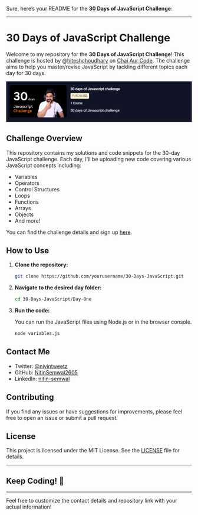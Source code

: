 Sure, here’s your README for the **30 Days of JavaScript Challenge**:

---

# 30 Days of JavaScript Challenge

Welcome to my repository for the **30 Days of JavaScript Challenge**! This challenge is hosted by @[hiteshchoudhary](https://github.com/hiteshchoudhary) on [Chai Aur Code](https://www.youtube.com/@chaiaurcode). The challenge aims to help you master/revise JavaScript by tackling different topics each day for 30 days.

![image](1.png)

## Challenge Overview

This repository contains my solutions and code snippets for the 30-day JavaScript challenge. Each day, I'll be uploading new code covering various JavaScript concepts including:

- Variables
- Operators
- Control Structures
- Loops
- Functions
- Arrays
- Objects
- And more!

You can find the challenge details and sign up [here](https://courses.chaicode.com/learn/batch/30-days-of-Javascript-challenge).

## How to Use

1. **Clone the repository:**

   ```bash
   git clone https://github.com/yourusername/30-Days-JavaScript.git
   ```

2. **Navigate to the desired day folder:**

   ```bash
   cd 30-Days-JavaScript/Day-One
   ```

3. **Run the code:**

   You can run the JavaScript files using Node.js or in the browser console.

   ```bash
   node variables.js
   ```

## Contact Me

- Twitter: [@niyintweetz](https://x.com/nitintweetz)
- GitHub: [NitinSemwal2605](https://github.com/NitinSemwal2605)
- LinkedIn: [nitin-semwal](https://www.linkedin.com/in/nitin-semwal/)

## Contributing

If you find any issues or have suggestions for improvements, please feel free to open an issue or submit a pull request.

## License

This project is licensed under the MIT License. See the [LICENSE](LICENSE) file for details.

---

## Keep Coding! 🚀

---

Feel free to customize the contact details and repository link with your actual information!
